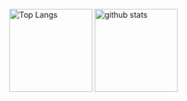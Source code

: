 <p align="left"> 
  <img alt="Top Langs" height="150px" src="https://github-readme-stats.vercel.app/api/top-langs/?username=RyoyaS&layout=compact&count_private=true&show_icons=true&theme=neon" />
  <img alt="github stats" height="150px" src="https://github-readme-stats.vercel.app/api?username=RyoyaS&count_private=true&show_icons=true&show_icons=true&theme=tokyonight" />
</p>

